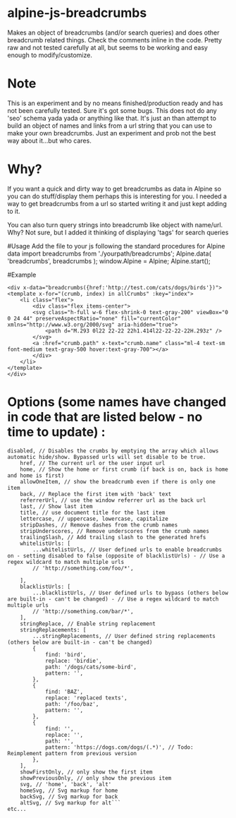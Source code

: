 # alpine-js-breadcrumbs
Makes an object of breadcrumbs (and/or search queries) and does other breadcrumb related things. 
Check the comments inline in the code. Pretty raw and not tested carefully at all, but seems to be working and easy enough to modify/customize.

# Note
This is an experiment and by no means finished/production ready and has not been carefully tested.  Sure it's got some bugs. This does not do any 'seo' schema yada yada or anything like that. It's just an than attempt to build an object of names and links from a url string that you can use to make your own breadcrumbs. Just an experiment and prob not the best way about it...but who cares.

# Why?
If you want a quick and dirty way to get breadcrumbs as data in Alpine so you can do stuff/display them perhaps this is interesting for you.  I needed a way to get breadcrumbs from a url so started writing it and just kept adding to it.

You can also turn query strings into breadcrumb like object with name/url. Why? Not sure, but I added it thinking of displaying 'tags' for search queries

#Usage 
Add the file to your js following the standard procedures for Alpine data 
import breadcrumbs from './yourpath/breadcrumbs';
Alpine.data( 'breadcrumbs', breadcrumbs );
window.Alpine = Alpine;
Alpine.start();

#Example

```
<div x-data="breadcrumbs({href:'http://test.com/cats/dogs/birds'})">
<template x-for="(crumb, index) in allCrumbs" :key="index">
	<li class="flex">
	    <div class="flex items-center">
		<svg class="h-full w-6 flex-shrink-0 text-gray-200" viewBox="0 0 24 44" preserveAspectRatio="none" fill="currentColor" xmlns="http://www.w3.org/2000/svg" aria-hidden="true">
		    <path d="M.293 0l22 22-22 22h1.414l22-22-22-22H.293z" />
		</svg>
		<a :href="crumb.path" x-text="crumb.name" class="ml-4 text-sm font-medium text-gray-500 hover:text-gray-700"></a>
	    </div>
	</li>
</template>
</div>
```
# Options (some names have changed in code that are listed below - no time to update) :
```
disabled, // Disables the crumbs by emptying the array which allows automatic hide/show. Bypassed urls will set disable to be true.
	href, // The current url or the user input url
	home, // Show the home or first crumb (if back is on, back is home and home is first)
	allowOneItem, // show the breadcrumb even if there is only one item
	back, // Replace the first item with 'back' text
	referrerUrl, // use the window referrer url as the back url
	last, // Show last item
	title, // use document title for the last item
	lettercase, // uppercase, lowercase, capitalize
	stripDashes, // Remove dashes from the crumb names
	stripUnderscores, // Remove underscores from the crumb names
	trailingSlash, // Add trailing slash to the generated hrefs
	whitelistUrls: [
		...whitelistUrls, // User defined urls to enable breadcrumbs on - setting disabled to false (opposite of blacklistUrls) - // Use a regex wildcard to match multiple urls
		// 'http://something.com/foo/*',

	],
	blacklistUrls: [
		...blacklistUrls, // User defined urls to bypass (others below are built-in - can't be changed) - // Use a regex wildcard to match multiple urls
		// 'http://something.com/bar/*',
	],
	stringReplace, // Enable string replacement
	stringReplacements: [
		...stringReplacements, // User defined string replacements (others below are built-in - can't be changed)
		{
			find: 'bird',
			replace: 'birdie',
			path: '/dogs/cats/some-bird',
			pattern: '',
		},
		{
			find: 'BAZ',
			replace: 'replaced texts',
			path: '/foo/baz',
			pattern: '',
		},
		{
			find: '',
			replace: '',
			path: '',
			pattern: 'https://dogs.com/dogs/(.*)', // Todo: Reimplement pattern from previous version
		},
	],
	showFirstOnly, // only show the first item
	showPreviousOnly, // only show the previous item
	svg, // 'home', 'back', 'alt'
	homeSvg, // Svg markup for home
	backSvg, // Svg markup for back
	altSvg, // Svg markup for alt```
etc...

